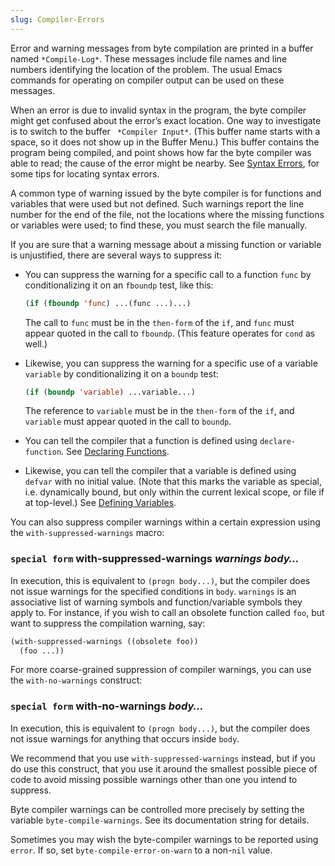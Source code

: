 ```yaml
---
slug: Compiler-Errors
---
```


Error and warning messages from byte compilation are printed in a buffer named `*Compile-Log*`. These messages include file names and line numbers identifying the location of the problem. The usual Emacs commands for operating on compiler output can be used on these messages.

When an error is due to invalid syntax in the program, the byte compiler might get confused about the error’s exact location. One way to investigate is to switch to the buffer ` *Compiler Input*`<!-- /@w -->. (This buffer name starts with a space, so it does not show up in the Buffer Menu.) This buffer contains the program being compiled, and point shows how far the byte compiler was able to read; the cause of the error might be nearby. See [Syntax Errors](Syntax-Errors), for some tips for locating syntax errors.

A common type of warning issued by the byte compiler is for functions and variables that were used but not defined. Such warnings report the line number for the end of the file, not the locations where the missing functions or variables were used; to find these, you must search the file manually.

If you are sure that a warning message about a missing function or variable is unjustified, there are several ways to suppress it:

*   You can suppress the warning for a specific call to a function `func` by conditionalizing it on an `fboundp` test, like this:

    ```lisp
    (if (fboundp 'func) ...(func ...)...)
    ```

    The call to `func` must be in the `then-form` of the `if`, and `func` must appear quoted in the call to `fboundp`. (This feature operates for `cond` as well.)

*   Likewise, you can suppress the warning for a specific use of a variable `variable` by conditionalizing it on a `boundp` test:

    ```lisp
    (if (boundp 'variable) ...variable...)
    ```

    The reference to `variable` must be in the `then-form` of the `if`, and `variable` must appear quoted in the call to `boundp`.

*   You can tell the compiler that a function is defined using `declare-function`. See [Declaring Functions](Declaring-Functions).

*   Likewise, you can tell the compiler that a variable is defined using `defvar` with no initial value. (Note that this marks the variable as special, i.e. dynamically bound, but only within the current lexical scope, or file if at top-level.) See [Defining Variables](Defining-Variables).

You can also suppress compiler warnings within a certain expression using the `with-suppressed-warnings` macro:

### <span className="tag specialform">`special form`</span> **with-suppressed-warnings** *warnings body…*

In execution, this is equivalent to `(progn body...)`, but the compiler does not issue warnings for the specified conditions in `body`. `warnings` is an associative list of warning symbols and function/variable symbols they apply to. For instance, if you wish to call an obsolete function called `foo`, but want to suppress the compilation warning, say:

```lisp
(with-suppressed-warnings ((obsolete foo))
  (foo ...))
```

For more coarse-grained suppression of compiler warnings, you can use the `with-no-warnings` construct:

### <span className="tag specialform">`special form`</span> **with-no-warnings** *body…*

In execution, this is equivalent to `(progn body...)`, but the compiler does not issue warnings for anything that occurs inside `body`.

We recommend that you use `with-suppressed-warnings` instead, but if you do use this construct, that you use it around the smallest possible piece of code to avoid missing possible warnings other than one you intend to suppress.

Byte compiler warnings can be controlled more precisely by setting the variable `byte-compile-warnings`. See its documentation string for details.

Sometimes you may wish the byte-compiler warnings to be reported using `error`. If so, set `byte-compile-error-on-warn` to a non-`nil` value.
